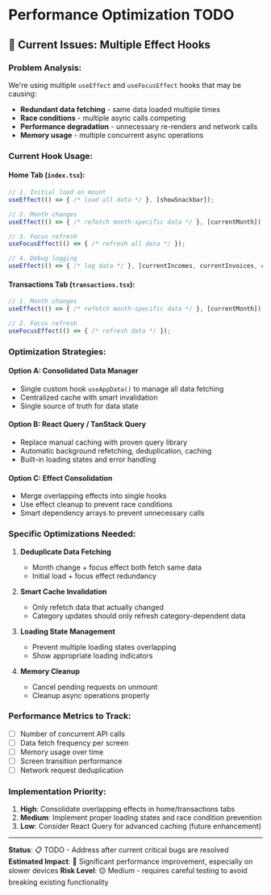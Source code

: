 # Performance Optimization TODO

## 🚨 Current Issues: Multiple Effect Hooks

### **Problem Analysis:**
We're using multiple `useEffect` and `useFocusEffect` hooks that may be causing:
- **Redundant data fetching** - same data loaded multiple times
- **Race conditions** - multiple async calls competing  
- **Performance degradation** - unnecessary re-renders and network calls
- **Memory usage** - multiple concurrent async operations

### **Current Hook Usage:**

#### **Home Tab (`index.tsx`):**
```typescript
// 1. Initial load on mount
useEffect(() => { /* load all data */ }, [showSnackbar]);

// 2. Month changes  
useEffect(() => { /* refetch month-specific data */ }, [currentMonth]);

// 3. Focus refresh
useFocusEffect(() => { /* refresh all data */ });

// 4. Debug logging
useEffect(() => { /* log data */ }, [currentIncomes, currentInvoices, currentBudgets, categories]);
```

#### **Transactions Tab (`transactions.tsx`):**
```typescript
// 1. Month changes
useEffect(() => { /* refetch month-specific data */ }, [currentMonth]);

// 2. Focus refresh  
useFocusEffect(() => { /* refresh data */ });
```

### **Optimization Strategies:**

#### **Option A: Consolidated Data Manager**
- Single custom hook `useAppData()` to manage all data fetching
- Centralized cache with smart invalidation
- Single source of truth for data state

#### **Option B: React Query / TanStack Query**
- Replace manual caching with proven query library
- Automatic background refetching, deduplication, caching
- Built-in loading states and error handling

#### **Option C: Effect Consolidation**
- Merge overlapping effects into single hooks
- Use effect cleanup to prevent race conditions
- Smart dependency arrays to prevent unnecessary calls

### **Specific Optimizations Needed:**

1. **Deduplicate Data Fetching**
   - Month change + focus effect both fetch same data
   - Initial load + focus effect redundancy

2. **Smart Cache Invalidation**
   - Only refetch data that actually changed
   - Category updates should only refresh category-dependent data

3. **Loading State Management**
   - Prevent multiple loading states overlapping
   - Show appropriate loading indicators

4. **Memory Cleanup**
   - Cancel pending requests on unmount
   - Cleanup async operations properly

### **Performance Metrics to Track:**
- [ ] Number of concurrent API calls
- [ ] Data fetch frequency per screen
- [ ] Memory usage over time
- [ ] Screen transition performance
- [ ] Network request deduplication

### **Implementation Priority:**
1. **High**: Consolidate overlapping effects in home/transactions tabs
2. **Medium**: Implement proper loading states and race condition prevention  
3. **Low**: Consider React Query for advanced caching (future enhancement)

---

**Status**: 📋 TODO - Address after current critical bugs are resolved
**Estimated Impact**: 🚀 Significant performance improvement, especially on slower devices
**Risk Level**: 🟡 Medium - requires careful testing to avoid breaking existing functionality

